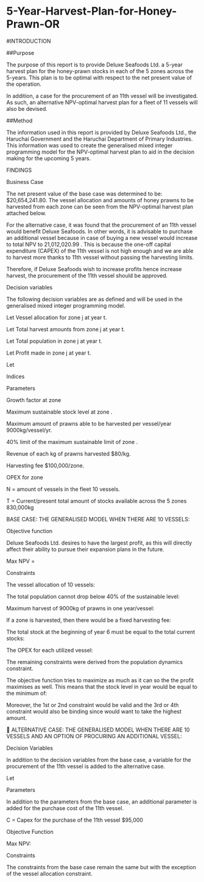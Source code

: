# 5-Year-Harvest-Plan-for-Honey-Prawn-OR

#INTRODUCTION

##Purpose

The purpose of this report is to provide Deluxe Seafoods Ltd. a 5-year harvest plan for the honey-prawn stocks in each of the 5 zones across the 5-years. This plan is to be optimal with respect to the net present value of the operation. 

In addition, a case for the procurement of an 11th vessel will be investigated. As such, an alternative NPV-optimal harvest plan for a fleet of 11 vessels will also be devised.  

##Method

The information used in this report is provided by Deluxe Seafoods Ltd., the Haruchai Government and the Haruchai Department of Primary Industries. This information was used to create the generalised mixed integer programming model for the NPV-optimal harvest plan to aid in the decision making for the upcoming 5 years. 


FINDINGS

Business Case

The net present value of the base case was determined to be: $20,654,241.80. The vessel allocation and amounts of honey prawns to be harvested from each zone can be seen from the NPV-optimal harvest plan attached below.

For the alternative case, it was found that the procurement of an 11th vessel would benefit Deluxe Seafoods. In other words, it is advisable to purchase an additional vessel because in case of buying a new vessel would increase to total NPV to 21,012,020.99 . This is because the one-off capital expenditure (CAPEX) of the 11th vessel is not high enough and we are able to harvest more thanks to 11th vessel without passing the harvesting limits. 

Therefore, if Deluxe Seafoods wish to increase profits hence increase harvest, the procurement of the 11th vessel should be approved.

Decision variables

The following decision variables are as defined and will be used in the generalised mixed integer programming model. 

Let   Vessel allocation for zone j at year t. 

Let   Total harvest amounts from zone j at year t. 

Let   Total population in zone j at year t. 


Let   Profit made in zone j at year t. 
 
Let  

Indices





Parameters

 Growth factor at zone 

 Maximum sustainable stock level at zone .

Maximum amount of prawns able to be harvested per vessel/year  9000kg/vessel/yr.

 40% limit of the maximum sustainable limit of zone .

Revenue of each kg of prawns harvested  $80/kg.

Harvesting fee  $100,000/zone.

OPEX for zone 

N = amount of vessels in the fleet  10 vessels.

T = Current/present total amount of stocks available across the 5 zones   830,000kg















BASE CASE: THE GENERALISED MODEL WHEN THERE ARE 10 VESSELS:

Objective function

Deluxe Seafoods Ltd. desires to have the largest profit, as this will directly affect their ability to pursue their expansion plans in the future.

Max NPV = 


Constraints

The vessel allocation of 10 vessels:


The total population cannot drop below 40% of the sustainable level:


Maximum harvest of 9000kg of prawns in one year/vessel:


If a zone is harvested, then there would be a fixed harvesting fee:


The total stock at the beginning of year 6 must be equal to the total current stocks:


The OPEX for each utilized vessel:


The remaining constraints were derived from the population dynamics constraint.

The objective function tries to maximize  as much as it can so the the profit maximises as well. This means that the stock level in year  would be equal to the minimum of:

Moreover, the 1st or 2nd constraint would be valid and the 3rd or 4th constraint would also be binding since  would want to take the highest amount.






	




ALTERNATIVE CASE: THE GENERALISED MODEL WHEN THERE ARE 10 VESSELS AND AN OPTION OF PROCURING AN ADDITIONAL VESSEL:

Decision Variables

In addition to the decision variables from the base case, a variable for the procurement of the 11th vessel is added to the alternative case.

Let 

Parameters

In addition to the parameters from the base case, an additional parameter is added for the purchase cost of the 11th vessel.

C = Capex for the purchase of the 11th vessel  $95,000

Objective Function

Max NPV:


Constraints

The constraints from the base case remain the same but with the exception of the vessel allocation constraint.


